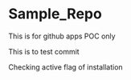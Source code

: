 # Sample_Repo
This is for github apps POC only


This is to test commit


Checking active flag of installation
